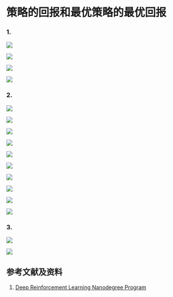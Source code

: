 # 策略的回报和最优策略的最优回报

### 1.

![](/images/体验强化学习的基本概念/策略的回报和最优策略的最优回报/state-action-reward.png)

![](/images/体验强化学习的基本概念/策略的回报和最优策略的最优回报/model01.jpg)

![](/images/体验强化学习的基本概念/策略的回报和最优策略的最优回报/model02.jpg)

![](/images/体验强化学习的基本概念/策略的回报和最优策略的最优回报/model03.jpg)

### 2.

![](/images/体验强化学习的基本概念/策略的回报和最优策略的最优回报/policy01.jpg)

![](/images/体验强化学习的基本概念/策略的回报和最优策略的最优回报/policy02.jpg)

![](/images/体验强化学习的基本概念/策略的回报和最优策略的最优回报/policy03.jpg)

![](/images/体验强化学习的基本概念/策略的回报和最优策略的最优回报/policy04.jpg)

![](/images/体验强化学习的基本概念/策略的回报和最优策略的最优回报/policy05.jpg)

![](/images/体验强化学习的基本概念/策略的回报和最优策略的最优回报/policy06.jpg)

![](/images/体验强化学习的基本概念/策略的回报和最优策略的最优回报/policy07.jpg)

![](/images/体验强化学习的基本概念/策略的回报和最优策略的最优回报/policy08.jpg)

![](/images/体验强化学习的基本概念/策略的回报和最优策略的最优回报/policy09.jpg)

![](/images/体验强化学习的基本概念/策略的回报和最优策略的最优回报/policy10.jpg)

### 3.

![](/images/体验强化学习的基本概念/策略的回报和最优策略的最优回报/optimal_policy01.png)

![](/images/体验强化学习的基本概念/策略的回报和最优策略的最优回报/optimal_policy02.jpg)

## 参考文献及资料

1. [Deep Reinforcement Learning Nanodegree Program](https://www.udacity.com/course/deep-reinforcement-learning-nanodegree--nd893)